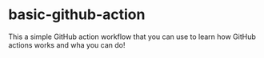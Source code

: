 # basic-github-action
This a simple GitHub action workflow that you can use to learn how GitHub actions works and wha you can do!
